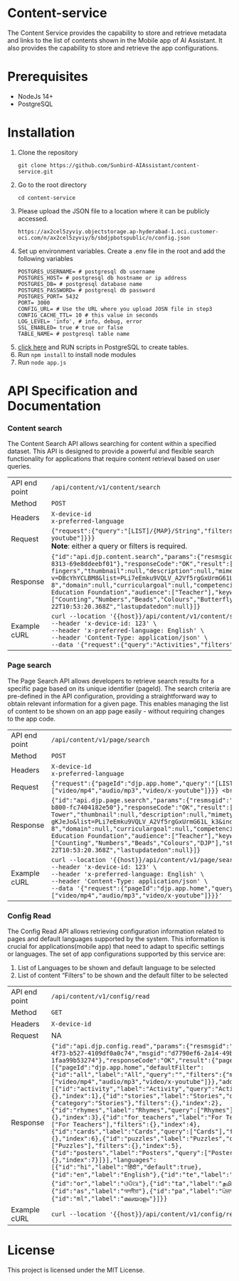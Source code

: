 # Content-service
The Content Service provides the capability to store and retrieve metadata and links to the list of contents shown in the Mobile app of AI Assistant. It also provides the capability to store and retrieve the app configurations.

# Prerequisites
* NodeJs 14+
* PostgreSQL

# Installation
1. Clone the repository
   ```
   git clone https://github.com/Sunbird-AIAssistant/content-service.git
   ```
2. Go to the root directory
   ```
   cd content-service
   ```
3. Please upload the JSON file to a location where it can be publicly accessed.
   ```
   https://ax2cel5zyviy.objectstorage.ap-hyderabad-1.oci.customer-oci.com/n/ax2cel5zyviy/b/sbdjpbotspublic/o/config.json
   ```
4. Set up environment variables. Create a .env file in the root and add the following variables
   ```
   POSTGRES_USERNAME= # postgresql db username
   POSTGRES_HOST= # postgresql db hostname or ip address 
   POSTGRES_DB= # postgresql database name
   POSTGRES_PASSWORD= # postgresql db password
   POSTGRES_PORT= 5432
   PORT= 3000
   CONFIG_URL= # Use the URL where you upload JOSN file in step3
   CONFIG_CACHE_TTL= 10 # this value in seconds
   LOG_LEVEL= 'info', # info, debug, error
   SSL_ENABLED= true # true or false
   TABLE_NAME= # postgresql table name
   ```
6. [click here](https://github.com/Sunbird-AIAssistant/content-service/blob/main/postgres.sql) and RUN scripts in PostgreSQL to create tables.
7. Run `npm install` to install node modules
8. Run `node app.js`

# API Specification and Documentation
### Content search
The Content Search API allows searching for content within a specified dataset. This API is designed to provide a powerful and flexible search functionality for applications that require content retrieval based on user queries.

|                |                          |
| --------       | -------                  |
| API end point  |  `/api/content/v1/content/search`     |
| Method         | `POST`                   |
| Headers        | `X-device-id` <br> `x-preferred-language`  |
| Request        | `{"request":{"query":"[LIST]/{MAP}/String","filters":{"category":"Stories","mimeType":["video/mp4","audio/mp3","video/x-youtube"]}}}` <br> **Note**: either a query or filters is required.  |
| Response       | `{"id":"api.djp.content.search","params":{"resmsgid":"3346f79c-8693-4bc4-b1c5-e6e8bdd0e6a0","msgid":"1598a038-e48b-475b-8313-69e8ddeebf01"},"responseCode":"OK","result":[{"identifier":"DBcYhYCLBM8","name":"Counting on fingers","thumbnail":null,"description":null,"mimetype":"video/x-youtube","url":"https://www.youtube.com/watch?v=DBcYhYCLBM8&list=PLi7eEmku9VQLV_A2Vf5rgGxUrmG61L_k3&index=3","media":null,"agegroup":"6-8","domain":null,"curriculargoal":null,"competencies":null,"language":"English","category":"Activities","sourceorg":"Key Education Foundation","audience":["Teacher"],"keywords":["Counting","Numbers","Beads","Colours","Butterfly","DJP"],"status":"Live","learningoutcomes":null,"createdon":"2023-12-22T10:53:20.368Z","lastupdatedon":null}]}`    |
| Example cURL   | `curl --location '{{host}}/api/content/v1/content/search' \` <br> `--header 'x-device-id: 123' \` <br> `--header 'x-preferred-language: English' \` <br> `--header 'Content-Type: application/json' \` <br> `--data '{"request":{"query":"Activities","filters":{"mimeType":["video/mp4","audio/mp3","video/x-youtube"]}}}'`                     |

### Page search
The Page Search API allows developers to retrieve search results for a specific page based on its unique identifier (pageId). The search criteria are pre-defined in the API configuration, providing a straightforward way to obtain relevant information for a given page. This enables managing the list of content to be shown on an app page easily - without requiring changes to the app code.

|                |                          |
| --------       | -------                  |
| API end point  |  `/api/content/v1/page/search`     |
| Method         | `POST`                   |
| Headers        | `X-device-id` <br> `x-preferred-language`  |
| Request        | `{"request":{"pageId":"djp.app.home","query":"[LIST]/{MAP}/String","filters":{"category":"Stories","mimeType":["video/mp4","audio/mp3","video/x-youtube"]}}} <br> **Note**: pageId required. query or filters are optional.` |
| Response       | `{"id":"api.djp.page.search","params":{"resmsgid":"2ad1193b-31e4-4898-803e-93094d577401","msgid":"18998741-154e-4994-b800-fc7404182e50"},"responseCode":"OK","result":[{"identifier":"pj1n-gKJeJo","name":"Stacking Cups Tower","thumbnail":null,"description":null,"mimetype":"video/x-youtube","url":"https://www.youtube.com/watch?v=pj1n-gKJeJo&list=PLi7eEmku9VQLV_A2Vf5rgGxUrmG61L_k3&index=21","media":null,"agegroup":"6-8","domain":null,"curriculargoal":null,"competencies":null,"language":"English","category":"Activities","sourceorg":"Key Education Foundation","audience":["Teacher"],"keywords":["Counting","Numbers","Beads","Colours","DJP"],"status":"Live","learningoutcomes":null,"createdon":"2023-12-22T10:53:20.368Z","lastupdatedon":null}]}`    |
| Example cURL   | `curl --location '{{host}}/api/content/v1/page/search' \` <br> `--header 'x-device-id: 123' \` <br> `--header 'x-preferred-language: English' \` <br> `--header 'Content-Type: application/json' \` <br> `--data '{"request":{"pageId":"djp.app.home","query":"Activities","filters":{"mimeType":["video/mp4","audio/mp3","video/x-youtube"]}}}'`                     |

### Config Read
The Config Read API allows retrieving configuration information related to pages and default languages supported by the system. This information is crucial for applications(mobile app) that need to adapt to specific settings or languages.
The set of app configurations supported by this service are:
1. List of Languages to be shown and default language to be selected
2. List of content “Filters” to be shown and the default filter to be selected

|                |                          |
| --------       | -------                  |
| API end point  |  `/api/content/v1/config/read`     |
| Method         | `GET`                   |
| Headers        | `X-device-id` |
| Request        | NA |
| Response       | `{"id":"api.djp.config.read","params":{"resmsgid":"dbe27e10-a19c-4f73-b527-4109df0a0c74","msgid":"d7790ef6-2a14-49b0-b1d5-1faa99b53274"},"responseCode":"OK","result":{"pageConfig":[{"pageId":"djp.app.home","defaultFilter":{"id":"all","label":"All","query":"","filters":{"mimeType":["video/mp4","audio/mp3","video/x-youtube"]}},"additionalFilters":[{"id":"activity","label":"Activity","query":"Activities","filters":{},"index":1},{"id":"stories","label":"Stories","query":{"category":"Stories"},"filters":{},"index":2},{"id":"rhymes","label":"Rhymes","query":["Rhymes"],"filters":{},"index":3},{"id":"for_teachers","label":"For Teachers","query":["For Teachers"],"filters":{},"index":4},{"id":"cards","label":"Cards","query":["Cards"],"filters":{},"index":6},{"id":"puzzles","label":"Puzzles","query":["Puzzles"],"filters":{},"index":5},{"id":"posters","label":"Posters","query":["Posters"],"filters":{},"index":7}]}],"languages":[{"id":"hi","label":"हिंदी","default":true},{"id":"en","label":"English"},{"id":"te","label":"తెలుగు"},{"id":"or","label":"ଓଡିଆ"},{"id":"ta","label":"தமிழ்"},{"id":"as","label":"অসমীয়া"},{"id":"pa","label":"ਪੰਜਾਬੀ"},{"id":"ml","label":"മലയാളം"}]}}`    |
| Example cURL   | `curl --location '{{host}}/api/content/v1/config/read'`                     |



# License
This project is licensed under the MIT License.

